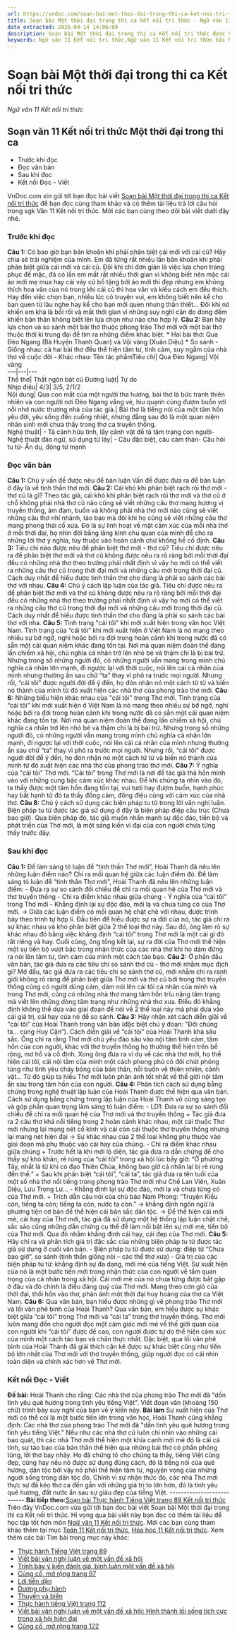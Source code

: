 ```yaml
---
url: https://vndoc.com/soan-bai-mot-thoi-dai-trong-thi-ca-ket-noi-tri-thuc-297951
title: Soạn bài Một thời đại trong thi ca Kết nối tri thức - Ngữ văn 11 Kết nối tri thức - VnDoc.com
date_extracted: 2025-04-14 14:06:09
description: Soạn bài Một thời đại trong thi ca Kết nối tri thức được VnDoc.com sưu tầm và xin gửi tới bạn đọc cùng tham và có thêm tài liệu Soạn văn 11 Kết nối tri thức.
keywords: Ngữ văn 11 Kết nối tri thức,Ngữ văn 11 Kết nối tri thức bài Một thời đại trong thi ca,Soạn văn 11 Kết nối tri thức,văn 11 kết nối tri thức,soạn văn 11 kết nối tri thức với cuộc sống,ngữ văn 11 kết nối,Soạn bài Một thời đại trong thi ca Kết nối tri thức,Soạn bài Một thời đại trong thi ca,Một thời đại trong thi ca,soạn văn Một thời đại trong thi ca
---
```


# Soạn bài Một thời đại trong thi ca Kết nối tri thức
 _Ngữ văn 11 Kết nối tri thức_
## Soạn văn 11 Kết nối tri thức Một thời đại trong thi ca
  * Trước khi đọc
  * Đọc văn bản
  * Sau khi đọc
  * Kết nối Đọc - Viết

VnDoc.com xin gửi tới bạn đọc bài viết [Soạn bài Một thời đại trong thi ca Kết nối tri thức](<https://vndoc.com/soan-bai-mot-thoi-dai-trong-thi-ca-ket-noi-tri-thuc-297951>) để bạn đọc cùng tham khảo và có thêm tài liệu trả lời câu hỏi trong sgk Văn 11 Kết nối tri thức. Mời các bạn cùng theo dõi bài viết dưới đây nhé.
### Trước khi đọc
**Câu 1:** Có bao giờ bạn băn khoăn khi phải phân biệt cái mới với cái cũ? Hãy chia sẻ trải nghiệm của mình.
Em đã từng rất nhiều lần băn khoăn khi phải phân biệt giữa cái mới và cái cũ. Đôi khi chỉ đơn giản là việc lựa chọn trang phục để mặc, đã có lần em mất rất nhiều thời gian vì không biết nên mặc cái áo mới mẹ mua hay cái váy cũ bố tặng bởi áo mới thì đẹp nhưng em không thích hoa văn của nó trong khi cái cũ thì hoa văn và kiểu cách em đều thích. Hay đến việc chọn bạn, nhiều lúc có truyện vui, em không biết nên kể cho bạn quen từ lâu nghe hay kể cho bạn mới quen nhưng thân thiết… Đôi khi nó khiến em khá là bối rối và mất thời gian vì những suy nghĩ cân đo đong đếm khiến bản thân không biết lên lựa chọn như nào cho hợp lý.
**Câu 2:** Bạn hãy lựa chọn và so sánh một bài thơ thuộc phong trào Thơ mới với một bài thơ thuộc thời kì trung đại để tìm ra những điểm khác biệt.
\* Hai bài thơ: Qua Đèo Ngang \(Bà Huyện Thanh Quan\) và Vội vàng \(Xuân Diệu\)
\* So sánh
\- Giống nhau: cả hai bài thơ đều thể hiện tâm tư, tình cảm, suy ngẫm của nhà thơ về cuộc đời
\- Khác nhau:
Tên tác phẩmTiêu chí| Qua Đèo Ngang| Vội vàng  
---|---|---  
Thể thơ| Thất ngôn bát cú Đường luật| Tự do  
Nhịp điệu| 4/3| 3/5, 2/1/2  
Nội dung| Qua con mắt của một người tha hương, bài thơ là bức tranh thiên nhiên và con người nơi Đèo Ngang vắng vẻ, hiu quạnh cùng đượm buồn với nỗi nhớ nước thương nhà của tác giả.| Bài thơ là tiếng nói của một tâm hồn yêu đời, yêu sống đến cuồng nhiệt, nhưng đằng sau đó là một quan niệm nhân sinh mới chưa thấy trong thơ ca truyền thống.  
Nghệ thuật| \- Tả cảnh hữu tình, lấy cảnh vật để tả tâm trạng con người\- Nghệ thuật đảo ngữ, sử dụng từ láy| \- Câu đặc biệt, câu cảm thán\- Câu hỏi tu từ\- Ẩn dụ, động từ mạnh  
### Đọc văn bản
**Câu 1:** Chú ý vấn đề được nêu để bàn luận
Vấn đề được đưa ra để bàn luận ở đây là về tinh thần thơ mới.
**Câu 2:** Cái khó khi phân biệt rạch ròi thơ mới - thơ cũ là gì?
Theo tác giả, cái khó khi phân biệt rạch ròi thơ mới và thơ cũ ở chỗ không phải nhà thơ cũ nào cũng sẽ viết những câu thơ mang hương vị truyền thống, ảm đạm, buồn và không phải nhà thơ mới nào cũng sẽ viết những câu thơ nhí nhảnh, táo bạo mà đôi khi họ cũng sẽ viết những câu thơ mang phong thái cổ xưa. Đó là sự linh hoạt về mặt cảm xúc của mỗi nhà thơ ở mỗi thời đại, họ nhìn đời bằng lăng kính chủ quan của mình để cho ra những lời thơ ý nghĩa, tùy thuộc vào hoàn cảnh chứ không hề cố định.
**Câu 3:** Tiêu chí nào được nêu để phân biệt thơ mới - thơ cũ?
Tiêu chí được nêu ra để phân biệt thơ mới và thơ cũ không được nêu ra rõ ràng bởi mỗi thời đại đều có những nhà thơ theo trường phái nhất định vì vậy họ mới có thể viết ra những câu thơ cũ trong thời đại mới và những câu mới trong thời đại cũ. Cách duy nhất để hiểu được tinh thần thơ cho đúng là phải so sánh các bài thơ với nhau.
**Câu 4:** Chú ý cách lập luận của tác giả.
Tiêu chí được nêu ra để phân biệt thơ mới và thơ cũ không được nêu ra rõ ràng bởi mỗi thời đại đều có những nhà thơ theo trường phái nhất định vì vậy họ mới có thể viết ra những câu thơ cũ trong thời đại mới và những câu mới trong thời đại cũ. Cách duy nhất để hiểu được tinh thần thơ cho đúng là phải so sánh các bài thơ với nha.
**Câu 5:** Tình trạng "cái tôi" khi mới xuất hiện trong văn học Việt Nam.
Tình trạng của “cái tôi” khi mới xuất hiện ở Việt Nam là nó mang theo nhiều sự bỡ ngỡ, nghi hoặc bởi ra đời trong hoàn cảnh khi trong nước đã có sẵn một cái quan niệm khác đang tồn tại. Nơi mà quan niệm đoàn thể đang lấn chiếm xã hội, chủ nghĩa cá nhân trở lên nhỏ bé và thậm chí là bị bài trừ. Nhưng trong số những người đó, có những người vẫn mang trong mình chủ nghĩa cá nhân lớn mạnh, đi ngược lại với thời cuộc, nói lên cái cá nhân của mình nhưng thường ẩn sau chữ “ta” thay vì phô ra trước mọi người. Nhưng rồi, “cái tôi” được người đời để ý đến, họ đón nhận nó một cách từ từ và biến nó thành của mình từ đó xuất hiện các nhà thơ của phong trào thơ mới.
**Câu 6:** Những biểu hiện khác nhau của "cái tôi" trong Thơ mới.
Tình trạng của “cái tôi” khi mới xuất hiện ở Việt Nam là nó mang theo nhiều sự bỡ ngỡ, nghi hoặc bởi ra đời trong hoàn cảnh khi trong nước đã có sẵn một cái quan niệm khác đang tồn tại. Nơi mà quan niệm đoàn thể đang lấn chiếm xã hội, chủ nghĩa cá nhân trở lên nhỏ bé và thậm chí là bị bài trừ. Nhưng trong số những người đó, có những người vẫn mang trong mình chủ nghĩa cá nhân lớn mạnh, đi ngược lại với thời cuộc, nói lên cái cá nhân của mình nhưng thường ẩn sau chữ “ta” thay vì phô ra trước mọi người. Nhưng rồi, “cái tôi” được người đời để ý đến, họ đón nhận nó một cách từ từ và biến nó thành của mình từ đó xuất hiện các nhà thơ của phong trào thơ mới.
**Câu 7:** Ý nghĩa của "cái tôi" Thơ mới.
“Cái tôi” trong Thơ mới là nơi để tác giả thả hồn mình vào với những cung bậc cảm xúc khác nhau. Để khi chúng ta nhìn vào đó, ta thấy được một tâm hồn đang tồn tại, vui tươi hay đượm buồn, hạnh phúc hay bất hạnh từ đó ta thấy đồng cảm, đồng điệu cùng với cảm xúc của nhà thơ.
**Câu 8:** Chú ý cách sử dụng các biện pháp tu từ trong lời văn nghị luận.
Biện pháp tu từ được tác giả sử dụng ở đây là biện pháp điệp cấu trúc \(Chưa bao giờ\). Qua biện pháp đó, tác giả muốn nhấn mạnh sự độc đáo, tiến bộ và phát triển của Thơ mới, là một sáng kiến vĩ đại của con người chưa từng thấy trước đây.
### Sau khi đọc
**Câu 1:** Để làm sáng tỏ luận để “tinh thần Thơ mới”, Hoài Thanh đã nêu lên những luận điểm nào? Chỉ ra mối quan hệ giữa các luận điểm đó.
Để làm sáng tỏ luận để “tinh thần Thơ mới", Hoài Thanh đã nêu lên những luận điểm:
\- Đưa ra sự so sánh đối chiếu để chỉ ra mối quan hệ của Thơ mới và thơ truyền thống
\- Chỉ ra điểm khác nhau giữa chúng
\- Ý nghĩa của “cái tôi” trong Thơ mới
\- Khẳng định lại sự độc đáo, mới lạ và chưa từng có của Thơ mới.
→ Giữa các luận điểm có mối quan hệ chặt chẽ với nhau, được trình bày theo trình tự hợp lí. Đầu tiên để hiểu được sự ra đời của nó, tác giả chỉ ra sự khác nhau và khó phân biệt giữa 2 thể loại thơ này. Sau đó, ông làm rõ sự khác nhau đó bằng việc khẳng định “cái tôi” trong Thơ mới là một cái gì đó rất riêng và hay. Cuối cùng, ông tổng kết lại, sự ra đời của Thơ mới thể hiện một sự tiến bộ vượt bậc trong nhận thức của các nhà thơ khi họ dám đứng ra nói lên tâm tư, tình cảm của mình một cách táo bạo.
**Câu 2:** Ở phần đầu văn bản, tác giả đưa ra các tiêu chí so sánh thơ cũ - thơ mới nhằm mục địch gi?
Mở đầu, tác giả đưa ra các tiêu chí so sánh thơ cũ, mới nhằm chỉ ra ranh giới không rõ ràng để phân biệt giữa Thơ mới và thơ cũ bởi trong thơ truyền thống cũng có người dũng cảm, dám nói lên cái tôi cá nhân của mình và trong Thơ mới, cũng có những nhà thơ mang tâm hồn trĩu nặng tâm trạng mà viết lên những dòng tâm trạng như những nhà thơ xưa. Điều đó khẳng định không thể dựa vào giai đoạn để nói về 2 thể loại này mà phải dựa vào cái giá trị, cái hay của nó để so sánh.
**Câu 3:** Hãy nhận xét cách diễn giải về "cái tôi” của Hoài Thanh trong văn bản \(đặc biệt chú ý đoạn: "Đời chúng ta... cùng Huy Cận”\).
Cách diễn giải về “cái tôi” của Hoài Thanh khá sâu sắc. Ông chỉ ra rằng Thơ mới chủ yếu đào sâu vào nội tâm tình cảm, tâm hồn của con người, khác với thơ truyền thống họ thường thể hiện trên bề rộng, mơ hồ và cố định. Xong ông đưa ra ví dụ về các nhà thơ mới, họ thể hiện cái tôi, cái nội tâm của mình một cách phong phú có đôi chút phóng túng như tình yêu cháy bỏng của bản thân, nỗi buồn về thiên nhiên, cảnh vật… Từ đó giúp ta hiểu Thơ mới luôn phản ánh tốt nhất về thế giới nội tâm ẩn sau trong tâm hồn của con người.
**Câu 4:** Phân tích cách sử dụng bằng chứng trong nghệ thuật lập luận của Hoài Thanh được thể hiện qua văn bản.
Cách sử dụng bằng chứng trong lập luận của Hoài Thanh vô cùng sáng tạo và góp phần quan trọng làm sáng tỏ luận điểm:
\- LD1: Đưa ra sự so sánh đối chiếu để chỉ ra mối quan hệ của Thơ mới và thơ truyền thống
\+ Tác giả đưa ra 2 câu thơ khá nổi tiếng trong 2 hoàn cảnh khác nhau, một cái thuộc Thơ mới nhưng lại mạng nét cổ kính và cái còn cái thuộc thơ truyền thống nhưng lại mang nét hiện đại → Sự khác nhau của 2 thể loại không phụ thuộc vào giai đoạn mà phụ thuộc vào cái hay của chúng.
\- Chỉ ra điểm khác nhau giữa chúng
\+ Trước hết là khi mới lộ diện, tác giả đưa ra dẫn chứng để cho thấy sự khó khăn, rẻ rúng của “cái tôi” trong xã hội lúc bấy giờ: “Ở phương Tây, nhất là từ khi có đạo Thiên Chúa, không bao giờ cá nhân lại bị rẻ rúng đến thế.”
\+ Sau khi phân biệt “cái tôi”, “cái ta”, tác giả đưa ra tên tuổi của một số nhà thơ nổi tiếng trong phong trào Thơ mới như Chế Lan Viên, Xuân Diệu, Lưu Trọng Lư…
\- Khẳng định lại sự độc đáo, mới lạ và chưa từng có của Thơ mới.
\+ Trích dẫn câu nói của chủ báo Nam Phong: “Truyện Kiều còn, tiếng ta còn; tiếng ta còn, nước ta còn.” → khẳng định ngôn ngữ là phương tiện cơ bản để thể hiện cái bản sắc dân tộc. → Để thể hiện cái mới mẻ, cái hay của Thơ mới, tác giả đã sử dụng một hệ thống lập luận chặt chẽ, sắc sảo cũng những dẫn chứng cụ thể để làm nổi bật lên sự mới mẻ, tiến bộ của Thơ mới. Qua đó nhằm khẳng định cái hay, cái đẹp của Thơ mới.
**Câu 5:** Hãy chỉ ra và phân tích giá trị đặc sắc của những biện pháp tu tử được tác giả sử dụng ở cuối văn bản.
\- Biện pháp tu từ được sử dụng: điệp từ “Chưa bao giờ”, so sánh \(tinh thần giống nòi – các thể thơ xưa\)
\- Giá trị của các biện pháp tu từ: khẳng định sự đa dạng, mới mẻ của tiếng Việt. Sự xuất hiện của nó là một bước tiến mới trong nhận thức của con người về tầm quan trọng của cá nhân trong xã hội. Cái mới mẻ của nó chưa từng được bắt gặp ở đâu và đó chính là điều đáng quý của Thơ mới. Mang theo cơn gió của thời đại, thổi hồn vào thơ, phản ánh một thời đại huy hoàng của thơ ca Việt Nam.
**Câu 6:** Qua văn bản, bạn hiểu được những gì về phong trào Thơ mới và lối văn phê bình của Hoài Thanh?
Qua văn bản, em hiểu được sự khác biệt giữa “cái tôi” trong Thơ mới và “cái ta” trong thơ truyền thống. Thơ mới luôn mang đến cho người đọc một cảm giác mới mẻ về thế giới quan của con người khi “cái tôi” được đề cao, con người được tự do thể hiện cảm xúc của mình một cách táo bạo và chân thực nhất. Đặc biệt, qua lối văn phê bình của Hoài Thành đã giải thích cặn kẽ được sự khác biệt cũng như tiến bộ lớn nhất của Thơ mới với thơ truyền thống, giúp người đọc có cái nhìn toàn diện và chính xác hơn về Thơ mới.
### Kết nối Đọc - Viết
**Đề bài:** Hoài Thanh cho rằng: Các nhà thơ của phong trào Thơ mới đã "dồn tình yêu quê hương trong tình yêu tiếng Việt". Viết đoạn văn \(khoảng 150 chữ\) trình bày suy nghĩ của bạn về ý kiến này.
**Bài làm**
Sự xuất hiện của Thơ mới có thể coi là một bước tiến lớn trong văn học, Hoài Thanh cũng khẳng định: Các nhà thơ của phong trào Thơ mới đã "dần tình yêu quê hương trong tình yêu tiếng Việt." Nếu như các nhà thơ cũ luôn chỉ nhìn vào những cái bao quát, thì các nhà Thơ mới thể hiện một khía cạnh mới mẻ đó là cái cá tính, sự táo bạo của bản thân thể hiện qua những bài thơ có phần phóng túng, lời thơ bay nhảy. Họ đã chứng tỏ cho chúng ta thấy, tiếng Việt cũng đẹp, cũng hay nếu nó được sử dụng đúng cách, đó là tiếng nói của quê hương, dân tộc bởi vậy nó phải thể hiện tâm tư, nguyện vọng của những người sống trong dân tộc đó. Chính vì sự nhận thức đó, các nhà Thơ mới thực sự đã kéo thơ ca đến gần với những giá trị to lớn hơn, đó là tình yêu quê hương, đất nước ẩn sau sự giàu đẹp của tiếng Việt.
\---------------------------
**Bài tiếp theo:**[Soạn bài Thực hành Tiếng Việt trang 89 Kết nối tri thức](<https://vndoc.com/soan-bai-thuc-hanh-tieng-viet-trang-89-ket-noi-tri-thuc-297954>)
Trên đây VnDoc.com vừa gửi tới bạn đọc bài viết Soạn bài Một thời đại trong thi ca Kết nối tri thức. Hi vọng qua bài viết này bạn đọc có thêm tài liệu để học tập tốt hơn môn [Ngữ văn 11 Kết nối tri thức](<https://vndoc.com/ngu-van-11-ket-noi-tri-thuc>). Mời các bạn cùng tham khảo thêm tại mục [Toán 11 Kết nối tri thức](<https://vndoc.com/toan-11-ket-noi-tri-thuc>), [Hóa học 11 Kết nối tri thức](<https://vndoc.com/hoa-hoc-11-ket-noi-tri-thuc>).
Xem thêm các bài Tìm bài trong mục này khác:
  * [Thực hành Tiếng Việt trang 89](</soan-bai-thuc-hanh-tieng-viet-trang-89-ket-noi-tri-thuc-297954>)
  * [Viết bài văn nghị luận về một vấn đề xã hội](</soan-bai-viet-bai-van-nghi-luan-ve-mot-van-de-xa-hoi-ket-noi-tri-thuc-297999>)
  * [Trình bày ý kiến đánh giá, bình luận một vấn đề xã hội](</soan-bai-trinh-bay-y-kien-danh-gia-binh-luan-mot-van-de-xa-hoi-ket-noi-tri-thuc-298009>)
  * [Củng cố, mở rộng trang 97](</soan-bai-cung-co-mo-rong-trang-97-ket-noi-tri-thuc-298010>)
  * [Lời tiễn dặn](</soan-bai-loi-tien-dan-ket-noi-tri-thuc-298011>)
  * [Dương phụ hành](</soan-bai-duong-phu-hanh-ket-noi-tri-thuc-298012>)
  * [Thuyền và biển](</soan-bai-thuyen-va-bien-ket-noi-tri-thuc-298013>)
  * [Thực hành tiếng Việt trang 112](</soan-bai-thuc-hanh-tieng-viet-trang-112-ket-noi-tri-thuc-298016>)
  * [Viết bài văn nghị luận về một vấn đề xã hội: Hình thành lối sống tích cực trong xã hội hiện đại](</soan-bai-viet-bai-van-nghi-luan-hinh-thanh-loi-song-tich-cuc-trong-xa-hoi-hien-dai-ket-noi-tri-thuc-298018>)
  * [Củng cố, mở rộng trang 122](</soan-bai-cung-co-mo-rong-trang-122-ket-noi-tri-thuc-298024>)


